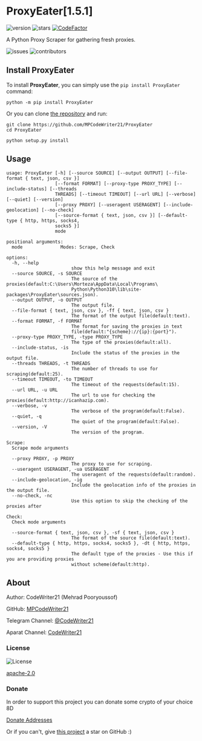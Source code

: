 ProxyEater\[1.5.1\]
===================

![version](https://img.shields.io/pypi/v/ProxyEater)
![stars](https://img.shields.io/github/stars/MPCodeWriter21/ProxyEater)
[![CodeFactor](https://www.codefactor.io/repository/github/mpcodewriter21/proxyeater/badge)](https://www.codefactor.io/repository/github/mpcodewriter21/proxyeater)

A Python Proxy Scraper for gathering fresh proxies.

![issues](https://img.shields.io/github/issues/MPCodeWriter21/log21)
![contributors](https://img.shields.io/github/contributors/MPCodeWriter21/log21)

Install ProxyEater
------------------

To install **ProxyEater**, you can simply use the `pip install ProxyEater` command:

```commandline
python -m pip install ProxyEater
```

Or you can clone [the repository](https://github.com/MPCodeWriter21/ProxyEater) and run:

```commandline
git clone https://github.com/MPCodeWriter21/ProxyEater
cd ProxyEater
```

```commandline
python setup.py install
```

Usage
-----

```
usage: ProxyEater [-h] [--source SOURCE] [--output OUTPUT] [--file-format { text, json, csv }]
                  [--format FORMAT] [--proxy-type PROXY_TYPE] [--include-status] [--threads
                  THREADS] [--timeout TIMEOUT] [--url URL] [--verbose] [--quiet] [--version]
                  [--proxy PROXY] [--useragent USERAGENT] [--include-geolocation] [--no-check]
                  [--source-format { text, json, csv }] [--default-type { http, https, socks4,
                  socks5 }]
                  mode

positional arguments:
  mode              Modes: Scrape, Check

options:
  -h, --help
                        show this help message and exit
  --source SOURCE, -s SOURCE
                        The source of the proxies(default:C:\Users\Morteza\AppData\Local\Programs\
                        Python\Python310\lib\site-packages\ProxyEater\sources.json).
  --output OUTPUT, -o OUTPUT
                        The output file.
  --file-format { text, json, csv }, -ff { text, json, csv }
                        The format of the output file(default:text).
  --format FORMAT, -f FORMAT
                        The format for saving the proxies in text
                        file(default:"{scheme}://{ip}:{port}").
  --proxy-type PROXY_TYPE, -type PROXY_TYPE
                        The type of the proxies(default:all).
  --include-status, -is
                        Include the status of the proxies in the output file.
  --threads THREADS, -t THREADS
                        The number of threads to use for scraping(default:25).
  --timeout TIMEOUT, -to TIMEOUT
                        The timeout of the requests(default:15).
  --url URL, -u URL
                        The url to use for checking the proxies(default:http://icanhazip.com).
  --verbose, -v
                        The verbose of the program(default:False).
  --quiet, -q
                        The quiet of the program(default:False).
  --version, -V
                        The version of the program.

Scrape:
  Scrape mode arguments

  --proxy PROXY, -p PROXY
                        The proxy to use for scraping.
  --useragent USERAGENT, -ua USERAGENT
                        The useragent of the requests(default:random).
  --include-geolocation, -ig
                        Include the geolocation info of the proxies in the output file.
  --no-check, -nc
                        Use this option to skip the checking of the proxies after

Check:
  Check mode arguments

  --source-format { text, json, csv }, -sf { text, json, csv }
                        The format of the source file(default:text).
  --default-type { http, https, socks4, socks5 }, -dt { http, https, socks4, socks5 }
                        The default type of the proxies - Use this if you are providing proxies
                        without scheme(default:http).

```

About
-----
Author: CodeWriter21 (Mehrad Pooryoussof)

GitHub: [MPCodeWriter21](https://github.com/MPCodeWriter21)

Telegram Channel: [@CodeWriter21](https://t.me/CodeWriter21)

Aparat Channel: [CodeWriter21](https://www.aparat.com/CodeWriter21)

### License

![License](https://img.shields.io/github/license/MPCodeWriter21/ProxyEater)

[apache-2.0](http://www.apache.org/licenses/LICENSE-2.0)

### Donate

In order to support this project you can donate some crypto of your choice 8D

[Donate Addresses](https://github.com/MPCodeWriter21/ProxyEater/blob/master/DONATE.md)

Or if you can't, give [this project](https://github.com/MPCodeWriter21/ProxyEater) a star on GitHub :)


